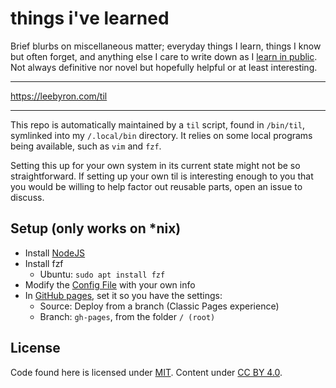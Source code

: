 # things i've learned

Brief blurbs on miscellaneous matter; everyday things I learn, things
I know but often forget, and anything else I care to write down as I 
[learn in public]. Not always definitive nor novel but hopefully helpful
or at least interesting.

[learn in public]: https://www.swyx.io/learn-in-public/

---

https://leebyron.com/til

---

This repo is automatically maintained by a `til` script, found in `/bin/til`,
symlinked into my `/.local/bin` directory. It relies on some local programs
being available, such as `vim` and `fzf`.

Setting this up for your own system in its current state might not be so
straightforward. If setting up your own til is interesting enough to you that
you would be willing to help factor out reusable parts, open an issue to
discuss.


## Setup (only works on *nix)

- Install [NodeJS](https://nodejs.org/en/download)
- Install fzf
  - Ubuntu: `sudo apt install fzf`
- Modify the [Config File](./config.mjs) with your own info
- In [GitHub pages](https://docs.github.com/en/pages/getting-started-with-github-pages/configuring-a-publishing-source-for-your-github-pages-site), set it so you have the settings:
  - Source: Deploy from a branch (Classic Pages experience)
  - Branch: `gh-pages`, from the folder `/ (root)`


## License

Code found here is licensed under [MIT]. Content under [CC BY 4.0].

[MIT]: ./LICENSE
[CC BY 4.0]: https://creativecommons.org/licenses/by/4.0/
